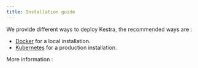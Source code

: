 ```yaml
---
title: Installation guide
---
```


We provide different ways to deploy Kestra, the recommended ways are :
- [Docker](./01.docker.md) for a local installation.
- [Kubernetes](./02.kubernetes.md) for a production installation.

More information :

<ChildTableOfContents />

